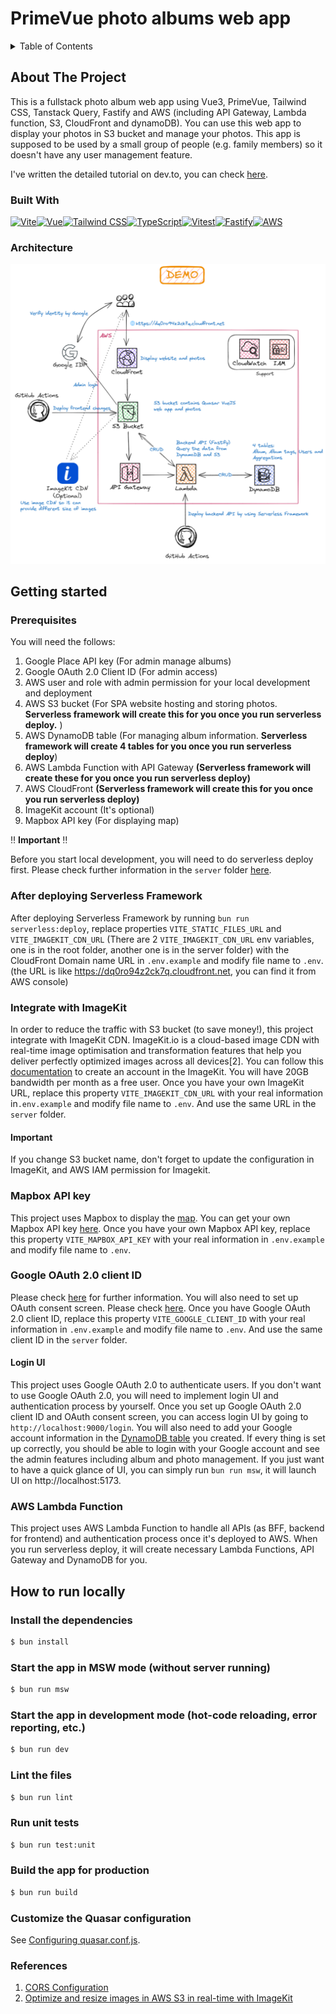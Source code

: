 # PrimeVue photo albums web app

<!-- TABLE OF CONTENTS -->
<details>
  <summary>Table of Contents</summary>
  <ol>
    <li>
      <a href="#about-the-project">About The Project</a>
      <ul>
        <li><a href="#built-with">Built With</a></li>
        <li><a href="#architecture">Architecture</a></li>
      </ul>
    </li>
    <li>
      <a href="#getting-started">Getting Started</a>
      <ul>
        <li><a href="#prerequisites">Prerequisites</a></li>
        <li><a href="#create-s3-bucket">Create S3 bucket</a></li>
        <li><a href="#integrate-with-imagekit">Integrate with ImageKit</a></li>
        <li><a href="#mapbox-api-key">Mapbox API key</a></li>
        <li><a href="#aws-lambda-function">AWS Lambda Function</a></li>
      </ul>
    </li>
    <li>
      <a href="#how-to-run-locally">How to run locally</a>
    </li>
  </ol>
</details>

## About The Project

This is a fullstack photo album web app using Vue3, PrimeVue, Tailwind CSS, Tanstack Query, Fastify and AWS (including
API Gateway, Lambda function, S3, CloudFront and dynamoDB). You can use this web app to display your photos in S3 bucket
and manage your photos. This app is supposed to be used by a small group of people (e.g. family members) so it doesn't
have any user management feature.

I've written the detailed tutorial on dev.to, you can check [here](https://dev.to/laurenceho/a-fullstack-vuejs-photo-album-app-part-1-2bgd).

### Built With

[![Vite][vite]][vite-url][![Vue][Vue.js]][Vue-url][![Tailwind CSS][tailwindcss]][tailwindcss-url][![TypeScript][typescript]][type-url][![Vitest][vitest]][vitest-url][![Fastify][fastify]][fastify-url][![AWS][aws]][aws-url]

### Architecture

![Architecture](doc-images/AWS-Architecture.png)

## Getting started

### Prerequisites

You will need the follows:

1. Google Place API key (For admin manage albums)
2. Google OAuth 2.0 Client ID (For admin access)
3. AWS user and role with admin permission for your local development and deployment
4. AWS S3 bucket (For SPA website hosting and storing photos. **Serverless framework will create this for you once you run serverless deploy.** )
5. AWS DynamoDB table (For managing album information. **Serverless framework will create 4 tables for you once you run serverless deploy**)
6. AWS Lambda Function with API Gateway **(Serverless framework will create these for you once you run serverless deploy)**
7. AWS CloudFront **(Serverless framework will create this for you once you run serverless deploy)**
8. ImageKit account (It's optional)
9. Mapbox API key (For displaying map)

‼️ **️Important** ‼️

Before you start local development, you will need to do serverless deploy first. Please check further
information in the `server` folder [here](server/README.md).

### After deploying Serverless Framework

After deploying Serverless Framework by running `bun run serverless:deploy`, replace properties `VITE_STATIC_FILES_URL` and
`VITE_IMAGEKIT_CDN_URL` (There are 2 `VITE_IMAGEKIT_CDN_URL` env variables, one is in the root folder, another one is in the server
folder) with the CloudFront Domain name URL in `.env.example` and modify file name to `.env`. (the URL is like
https://dq0ro94z2ck7q.cloudfront.net, you can find it from AWS console)

### Integrate with ImageKit

In order to reduce the traffic with S3 bucket (to save money!), this project integrate with ImageKit CDN. ImageKit.io
is a cloud-based image CDN with real-time image optimisation and transformation features that help you deliver perfectly
optimized images across all devices[2]. You can follow this [documentation](https://imagekit.io/blog/image-optimization-resize-aws-s3-imagekit/)
to create an account in the ImageKit. You will have 20GB bandwidth per month as a free user. Once you have your own ImageKit
URL, replace this property `VITE_IMAGEKIT_CDN_URL` with your real information in`.env.example` and modify file name to `.env`. And
use the same URL in the `server` folder.

#### Important

If you change S3 bucket name, don't forget to update the configuration in ImageKit, and AWS IAM permission for Imagekit.

### Mapbox API key

This project uses Mapbox to display the [map](https://dq0ro94z2ck7q.cloudfront.net/map/albums). You can get your own
Mapbox API key [here](https://account.mapbox.com/auth/signup/). Once you have your own Mapbox API key, replace this property `VITE_MAPBOX_API_KEY` with your
real information in `.env.example` and modify file name to `.env`.

### Google OAuth 2.0 client ID

Please check [here](https://developers.google.com/identity/protocols/oauth2) for further information. You will also need to set up OAuth consent screen. Please check [here](https://developers.google.com/identity/protocols/oauth2/openid-connect#consent-screen).
Once you have Google OAuth 2.0 client ID, replace this property `VITE_GOOGLE_CLIENT_ID` with your real information in `.env.example`
and modify file name to `.env`. And use the same client ID in the `server` folder.

#### Login UI

This project uses Google OAuth 2.0 to authenticate users. If you don't want to use Google OAuth 2.0, you will need to
implement login UI and authentication process by yourself. Once you set up Google OAuth 2.0 client ID and OAuth consent
screen, you can access login UI by going to `http://localhost:9000/login`. You will also need to add your Google account
information in the [DynamoDB table](server/README.md#aws-dynamodb) you created. If every thing is set up correctly, you should be able to login
with your Google account and see the admin features including album and photo management. If you just want to have a
quick glance of UI, you can simply run `bun run msw`, it will launch UI on http://localhost:5173.

### AWS Lambda Function

This project uses AWS Lambda Function to handle all APIs (as BFF, backend for frontend) and authentication process
once it's deployed to AWS. When you run serverless deploy, it will create necessary Lambda Functions, API Gateway and
DynamoDB for you.

## How to run locally

### Install the dependencies

```bash
$ bun install
```

### Start the app in MSW mode (without server running)

```bash
$ bun run msw
```

### Start the app in development mode (hot-code reloading, error reporting, etc.)

```bash
$ bun run dev
```

### Lint the files

```bash
$ bun run lint
```

### Run unit tests

```bash
$ bun run test:unit
```

### Build the app for production

```bash
$ bun run build
```

### Customize the Quasar configuration

See [Configuring quasar.conf.js](https://v2.quasar.dev/quasar-cli/quasar-conf-js).

### References

1. [CORS Configuration](https://docs.aws.amazon.com/AmazonS3/latest/userguide/ManageCorsUsing.html)
2. [Optimize and resize images in AWS S3 in real-time with ImageKit](https://imagekit.io/blog/image-optimization-resize-aws-s3-imagekit/)

<!-- MARKDOWN LINKS & IMAGES -->

[vitest]: https://img.shields.io/badge/Vitest-%236E9F18?style=for-the-badge&logo=Vitest&logoColor=%23fcd703
[vitest-url]: https://vitest.dev/
[Vue.js]: https://img.shields.io/badge/Vue%20js-35495E?style=for-the-badge&logo=vuedotjs&logoColor=4FC08D
[Vue-url]: https://vuejs.org/
[aws]: https://img.shields.io/badge/Amazon_AWS-FF9900?style=for-the-badge&logo=amazonaws&logoColor=white
[aws-url]: https://aws.amazon.com/
[typescript]: https://img.shields.io/badge/TypeScript-007ACC?style=for-the-badge&logo=typescript&logoColor=white
[type-url]: https://www.typescriptlang.org/
[vite]: https://img.shields.io/badge/Vite-B73BFE?style=for-the-badge&logo=vite&logoColor=FFD62E
[vite-url]: https://vitejs.dev/
[fastify]: https://img.shields.io/badge/fastify-202020?style=for-the-badge&logo=fastify&logoColor=white
[fastify-url]: https://fastify.dev/
[tailwindcss]: https://img.shields.io/badge/Tailwind_CSS-38B2AC?style=for-the-badge&logo=tailwind-css&logoColor=white
[tailwindcss-url]: https://tailwindcss.com/
